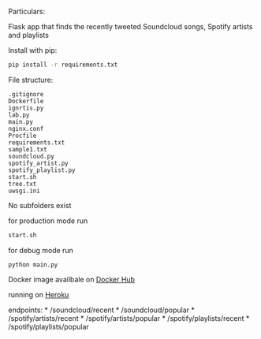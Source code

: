 Particulars:

Flask app that finds the recently tweeted Soundcloud songs, Spotify artists and playlists

Install with pip:

```sh
pip install -r requirements.txt
```

File structure:

    .gitignore
    Dockerfile
    ignrtis.py
    lab.py
    main.py
    nginx.conf
    Procfile
    requirements.txt
    sample1.txt
    soundcloud.py
    spotify_artist.py
    spotify_playlist.py
    start.sh
    tree.txt
    uwsgi.ini
    
No subfolders exist 

for production mode run 
```sh
start.sh
```

for debug mode run 
```shell
python main.py
```
Docker image availbale on [Docker Hub](https://hub.docker.com/repository/docker/thesct22/musicfinder-backend)

running on [Heroku](http://dry-citadel-29832.herokuapp.com)

endpoints:
    * /soundcloud/recent
    * /soundcloud/popular
    * /spotify/artists/recent
    * /spotify/artists/popular
    * /spotify/playlists/recent
    * /spotify/playlists/popular
